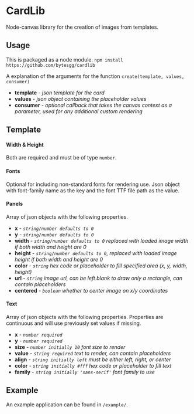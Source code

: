 # CardLib
Node-canvas library for the creation of images from templates.

## Usage
This is packaged as a node module.
`npm install https://github.com/bytesgg/cardlib`

A explanation of the arguments for the function `create(template, values, consumer)`

- **template** - *json template for the card*
- **values** - *json object containing the placeholder values*
- **consumer** - *optional callback that takes the canvas context as a parameter, used for any additional custom rendering*

## Template

#### Width & Height
Both are required and must be of type `number`.

#### Fonts
Optional for including non-standard fonts for rendering use.
Json object with font-family name as the key and the font TTF file path as the value.

#### Panels
Array of json objects with the following properties.

- **x** - *`string/number defaults to 0`*
- **y** - *`string/number defaults to 0`*
- **width** - *`string/number defaults to 0` replaced with loaded image width if both width and height are 0*
- **height** - *`string/number defaults to 0`, replaced with loaded image height if both width and height are 0*
- **color** - *`string` hex code or placeholder to fill specified area (x, y, width, height)*
- **url** - *`string` image url, can be left blank to draw only a rectangle, can contain placeholders*
- **centered** - *`boolean` whether to center image on x/y coordinates*

#### Text
Array of json objects with the following properties.
Properties are continuous and will use previously set values if missing.

- **x** - *`number required`*
- **y** - *`number required`*
- **size** - *`number initially 10` font size to render*
- **value** - *`string required` text to render, can contain placeholders*
- **align** - *`string initially left` must be either left, right, or center*
- **color** - *`string initially #fff` hex code or placeholder to fill text*
- **family** - *`string initially 'sans-serif'` font family to use*

## Example
An example application can be found in `/example/`.
